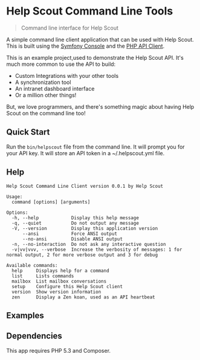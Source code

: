 Help Scout Command Line Tools
================================================================================
> Command line interface for Help Scout

A simple command line client application that can be used with Help Scout. This
is built using the [Symfony Console][symfony] and the [PHP API Client][phpapi].

This is an example project,used to demonstrate the Help Scout API. It's much
more common to use the API to build:

* Custom Integrations with your other tools
* A synchronization tool
* An intranet dashboard interface
* Or a million other things!

But, we love programmers, and there's something magic about having Help Scout on
the command line too!

## Quick Start

Run the `bin/helpscout` file from the command line. It will prompt you for your
API key. It will store an API token in a ~/.helpscout.yml file.

## Help
```
Help Scout Command Line Client version 0.0.1 by Help Scout

Usage:
  command [options] [arguments]

Options:
  -h, --help            Display this help message
  -q, --quiet           Do not output any message
  -V, --version         Display this application version
      --ansi            Force ANSI output
      --no-ansi         Disable ANSI output
  -n, --no-interaction  Do not ask any interactive question
  -v|vv|vvv, --verbose  Increase the verbosity of messages: 1 for normal output, 2 for more verbose output and 3 for debug

Available commands:
  help     Displays help for a command
  list     Lists commands
  mailbox  List mailbox conversations
  setup    Configure this Help Scout client
  version  Show version information
  zen      Display a Zen koan, used as an API heartbeat
```
## Examples

## Dependencies

This app requires PHP 5.3 and Composer.

[symfony]: http://symfony.com/doc/current/components/console.html
[phpapi]: https://github.com/helpscout/helpscout-api-php
